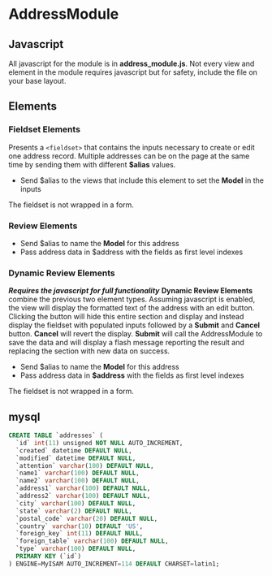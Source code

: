 # AddressModule

## Javascript ##
All javascript for the module is in **address_module.js**. Not every view and element in the module requires javascript but for safety, include the file on your base layout.

## Elements ##
### Fieldset Elements ###
Presents a ```<fieldset>``` that contains the inputs necessary to create or edit one address record. Multiple addresses can be on the page at the same time by sending them with different **$alias** values.
- Send $alias to the views that include this element to set the **Model** in the inputs

The fieldset is not wrapped in a form.

### Review Elements ###
- Send $alias to name the **Model** for this address
- Pass address data in $address with the fields as first level indexes

### Dynamic Review Elements ###
***Requires the javascript for full functionality***
**Dynamic Review Elements** combine the previous two element types. Assuming javascript is enabled, the view will display the formatted text of the address with an edit button. Clicking the button will hide this entire section and display and instead display the fieldset with populated inputs followed by a **Submit** and **Cancel** button. **Cancel** will revert the display. **Submit** will call the AddressModule to save the data and will display a flash message reporting the result and replacing the section with new data on success.
- Send $alias to name the **Model** for this address
- Pass address data in **$address** with the fields as first level indexes

The fieldset is not wrapped in a form.

## mysql ##
``` sql
CREATE TABLE `addresses` (
  `id` int(11) unsigned NOT NULL AUTO_INCREMENT,
  `created` datetime DEFAULT NULL,
  `modified` datetime DEFAULT NULL,
  `attention` varchar(100) DEFAULT NULL,
  `name1` varchar(100) DEFAULT NULL,
  `name2` varchar(100) DEFAULT NULL,
  `address1` varchar(100) DEFAULT NULL,
  `address2` varchar(100) DEFAULT NULL,
  `city` varchar(100) DEFAULT NULL,
  `state` varchar(2) DEFAULT NULL,
  `postal_code` varchar(20) DEFAULT NULL,
  `country` varchar(10) DEFAULT 'US',
  `foreign_key` int(11) DEFAULT NULL,
  `foreign_table` varchar(100) DEFAULT NULL,
  `type` varchar(100) DEFAULT NULL,
  PRIMARY KEY (`id`)
) ENGINE=MyISAM AUTO_INCREMENT=114 DEFAULT CHARSET=latin1;
```
